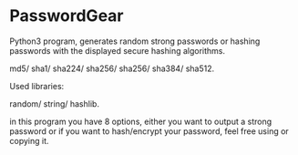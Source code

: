 # PasswordGear
Python3 program, generates random strong passwords or hashing passwords with the displayed secure hashing algorithms.

md5/ 
 sha1/ 
 sha224/
 sha256/ 
 sha256/
 sha384/ 
 sha512.
 
Used libraries:

random/
 string/
 hashlib.

in this program you have 8 options, either you want to output a strong password or if you want to hash/encrypt your password,
feel free using or copying it.
